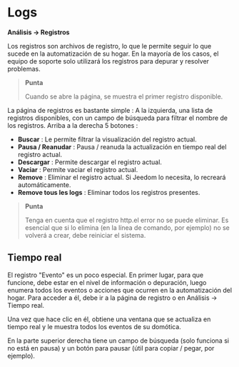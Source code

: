 # Logs
**Análisis → Registros**

Los registros son archivos de registro, lo que le permite seguir lo que sucede en la automatización de su hogar. En la mayoría de los casos, el equipo de soporte solo utilizará los registros para depurar y resolver problemas.

> **Punta**
>
> Cuando se abre la página, se muestra el primer registro disponible.

La página de registros es bastante simple :
A la izquierda, una lista de registros disponibles, con un campo de búsqueda para filtrar el nombre de los registros.
Arriba a la derecha 5 botones :

- **Buscar** : Le permite filtrar la visualización del registro actual.
- **Pausa / Reanudar** : Pausa / reanuda la actualización en tiempo real del registro actual.
- **Descargar** : Permite descargar el registro actual.
- **Vaciar** : Permite vaciar el registro actual.
- **Remove** : Eliminar el registro actual. Si Jeedom lo necesita, lo recreará automáticamente.
- **Remove tous les logs** : Eliminar todos los registros presentes.

> **Punta**
>
> Tenga en cuenta que el registro http.el error no se puede eliminar. Es esencial que si lo elimina (en la línea de comando, por ejemplo) no se volverá a crear, debe reiniciar el sistema.

## Tiempo real

El registro &quot;Evento&quot; es un poco especial. En primer lugar, para que funcione, debe estar en el nivel de información o depuración, luego enumera todos los eventos o acciones que ocurren en la automatización del hogar. Para acceder a él, debe ir a la página de registro o en Análisis → Tiempo real.

Una vez que hace clic en él, obtiene una ventana que se actualiza en tiempo real y le muestra todos los eventos de su domótica.

En la parte superior derecha tiene un campo de búsqueda (solo funciona si no está en pausa) y un botón para pausar (útil para copiar / pegar, por ejemplo).
